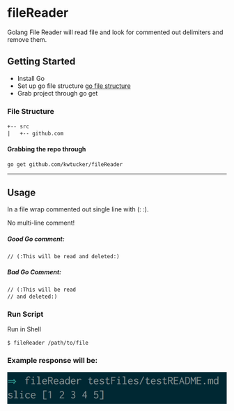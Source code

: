 # fileReader
Golang File Reader will read file and look for commented out delimiters and remove them.

## Getting Started
* Install Go
* Set up go file structure [go file structure](https://golang.org/doc/code.html)
* Grab project through go get

### File Structure
```
+-- src
|   +-- github.com
```

#### Grabbing the repo through
```
go get github.com/kwtucker/fileReader
```
---

## Usage
In a file wrap commented out single line with (: :).

No multi-line comment!

##### Good Go comment:
```
// (:This will be read and deleted:)
```
##### Bad Go Comment:
```
// (:This will be read
// and deleted:)
```

### Run Script
Run in Shell
```
$ fileReader /path/to/file
```
### Example response will be:
![Image of response after command](https://github.com/kwtucker/fileReader/blob/master/examples/commandRes.png)
